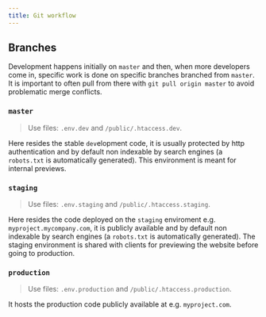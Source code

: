 ```yaml
---
title: Git workflow
---
```


## Branches

Development happens initially on `master` and then, when more developers come in, specific work is done on specific branches branched from `master`. It is important to often pull from there with `git pull origin master` to avoid problematic merge conflicts.

### `master`

> Use files: `.env.dev` and `/public/.htaccess.dev`.

Here resides the stable `dev`elopment code, it is usually protected by http authentication and by default non indexable by search engines (a `robots.txt` is automatically generated). This environment is meant for internal previews.

### `staging`

> Use files: `.env.staging` and `/public/.htaccess.staging`.

Here resides the code deployed on the `staging` enviroment e.g. `myproject.mycompany.com`, it is publicly available and by default non indexable by search engines (a `robots.txt` is automatically generated). The staging environment is shared with clients for previewing the website before going to production.

### `production`

> Use files: `.env.production` and `/public/.htaccess.production`.

It hosts the production code publicly available at e.g. `myproject.com`.
